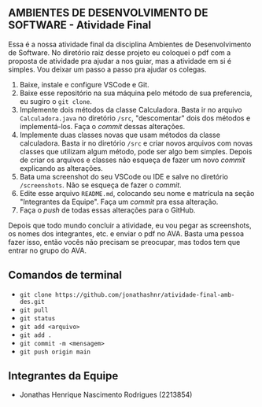 ## AMBIENTES DE DESENVOLVIMENTO DE SOFTWARE - Atividade Final

Essa é a nossa atividade final da disciplina Ambientes de Desenvolvimento de Software. No diretório raiz desse projeto eu coloquei o pdf com a proposta de atividade pra ajudar a nos guiar, mas a atividade em si é simples. Vou deixar um passo a passo pra ajudar os colegas.

1. Baixe, instale e configure VSCode e Git.
2. Baixe esse repositório na sua máquina pelo método de sua preferencia, eu sugiro o `git clone`.
3. Implemente dois métodos da classe Calculadora. Basta ir no arquivo `Calculadora.java` no diretório `/src`, "descomentar" dois dos métodos e implementá-los. Faça o _commit_ dessas alterações.
4. Implemente duas classes novas que usam métodos da classe calculadora. Basta ir no diretório `/src` e criar novos arquivos com novas classes que utilizam algum método, pode ser algo bem simples. Depois de criar os arquivos e classes não esqueça de fazer um novo _commit_ explicando as alterações.
5. Bata uma screenshot do seu VSCode ou IDE e salve no diretório `/screenshots`. Não se esqueça de fazer o _commit_.
6. Edite esse arquivo `README.md`, colocando seu nome e matrícula na seção "Integrantes da Equipe". Faça um _commit_ pra essa alteração.
7. Faça o _push_ de todas essas alterações para o GitHub.

Depois que todo mundo concluir a atividade, eu vou pegar as screenshots, os nomes dos integrantes, etc. e enviar o pdf no AVA. Basta uma pessoa fazer isso, então vocês não precisam se preocupar, mas todos tem que entrar no grupo do AVA.

## Comandos de terminal
- `git clone https://github.com/jonathashnr/atividade-final-amb-des.git`
- `git pull`
- `git status`
- `git add <arquivo>`
- `git add .`
- `git commit -m <mensagem>`
- `git push origin main`

## Integrantes da Equipe
- Jonathas Henrique Nascimento Rodrigues (2213854)